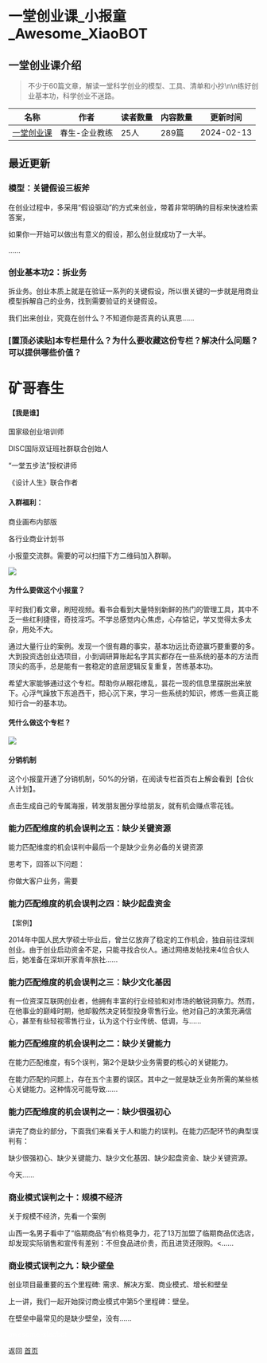 # 一堂创业课_小报童_Awesome_XiaoBOT

## 一堂创业课介绍
> 不少于60篇文章，解读一堂科学创业的模型、工具、清单和小抄\n\n练好创业基本功，科学创业不迷路。  
  


|名称|作者|读者数量|内容数量|更新时间|
|---|---|---|---|---|
|[一堂创业课](https://xiaobot.net/p/wcs918?refer=0b133df9-27dc-423b-8101-639049001c13)|春生-企业教练|25人|289篇|2024-02-13|

## 最近更新
### 模型：关键假设三板斧

在创业过程中，多采用“假设驱动”的方式来创业，带着非常明确的目标来快速检索答案，

如果你一开始可以做出有意义的假设，那么创业就成功了一大半。

......

### 创业基本功2：拆业务

拆业务。创业本质上就是在验证一系列的关键假设，所以很关键的一步就是用商业模型拆解自己的业务，找到需要验证的关键假设。

我们出来创业，究竟在创什么？不知道你是否真的认真思......

### [置顶必读贴]本专栏是什么？为什么要收藏这份专栏？解决什么问题？可以提供哪些价值？

# 矿哥春生

#### 【我是谁】

国家级创业培训师

DISC国际双证班社群联合创始人

“一堂五步法”授权讲师

《设计人生》联合作者

#### 入群福利：

商业画布内部版

各行业商业计划书

小报童交流群。需要的可以扫描下方二维码加入群聊。

![](https://static.xiaobot.net/file/2024-02-13/353398/bd7859255e4f8e304aac1c2f7250a42b.jpeg)

#### 为什么要做这个小报童？

平时我们看文章，刷短视频。看书会看到大量特别新鲜的热门的管理工具，其中不乏一些红利捷径，奇技淫巧。不学总感觉内心焦虑，心存惦记，学又觉得太多太杂，用处不大。

通过大量行业的案例。发现一个很有趣的事实，基本功远比奇迹赢巧要重要的多。大到投资选创业选项目，小到调研算账起名字其实都存在一些系统的基本的方法而顶尖的高手，总是能有一套稳定的底层逻辑反复重复，苦练基本功。

希望大家能够通过这个专栏。帮助你从眼花缭乱，昙花一现的信息里摆脱出来放下。心浮气躁放下东追西干，把心沉下来，学习一些系统的知识，修炼一些真正能知行合一的基本功。

#### 凭什么做这个专栏？

![](https://static.xiaobot.net/file/2024-02-13/353398/d970e01ff0a973137ce68629c06ad031.png)

#### 分销机制

这个小报童开通了分销机制，50%的分销，在阅读专栏首页右上解会看到【合伙人计划】。

点击生成自己的专属海报，转发朋友圈分享给朋友，就有机会赚点零花钱。

### 能力匹配维度的机会误判之五：缺少关键资源

能力匹配维度的机会误判中最后一个是缺少业务必备的关键资源

思考下，回答以下问题：

你做大客户业务，需要

### 能力匹配维度的机会误判之四：缺少起盘资金

【案例】

2014年中国人民大学硕士毕业后，曾兰亿放弃了稳定的工作机会，独自前往深圳创业。由于创业启动资金不足，只能寻找合伙人。通过网络发帖找来4位合伙人后，她准备在深圳开家青年旅社......

### 能力匹配维度的机会误判之三：缺少文化基因

有一位资深互联网创业者，他拥有丰富的行业经验和对市场的敏锐洞察力。然而，在他事业的巅峰时期，他却毅然决定转型投身零售行业。他对自己的决策充满信心，甚至有些轻视零售行业，认为这个行业传统、低调，与......

### 能力匹配维度的机会误判之二：缺少关键能力

在能力匹配维度，有5个误判，第2个是缺少业务需要的核心的关键能力。

在能力匹配的问题上，存在五个主要的误区。其中之一就是缺乏业务所需的某些核心关键能力。这种情况可能导致......

### 能力匹配维度的机会误判之一：缺少很强初心

讲完了商业的部分，下面我们来看关于人和能力的误判。在能力匹配环节的典型误判有：

缺少很强初心、缺少关键能力、缺少文化基因、缺少起盘资金、缺少关键资源。

今天......

### 商业模式误判之十：规模不经济

关于规模不经济，先看一个案例

山西一名男子看中了“临期商品”有价格竞争力，花了13万加盟了临期商品优选店，却发现实际销售和宣传有差别：不但食品进价贵，而且进货还限购。<......

### 商业模式误判之九：缺少壁垒

创业项目最重要的五个里程碑: 需求、解决方案、商业模式、增长和壁垒

上一讲，我们一起开始探讨商业模式中第5个里程碑：壁垒。

在壁垒中最常见的是缺少壁垒，没有......


<a href="https://github.com/Reno9527/awesome-xiaobot" style="color: white; text-decoration: none;">awesome-xiaobot</a>

返回 [首页](../README.md)
